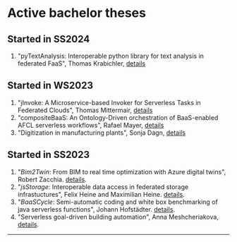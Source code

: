 # Active bachelor theses

## Started in SS2024
1. "pyTextAnalysis: Interoperable python library for text analysis in federated FaaS", Thomas Krabichler, [details](./pyTextAnalysis.md)


## Started in WS2023
1. "jInvoke: A Microservice-based Invoker for Serverless Tasks in Federated Clouds", Thomas Mittermair, [details](./active/jInvoke.md)
1. "compositeBaaS: An Ontology-Driven orchestration of BaaS-enabled AFCL serverless workflows", Rafael Mayer, [details](./active/compositeBaaS.md)
1. "Digitization in manufacturing plants", Sonja Dagn, [details](./digitizationProduction.md)

## Started in SS2023

1. "*Bim2Twin*: From BIM to real time optimization with Azure digital twins", Robert Zacchia. [details](./Bim2Twin.md).
1. "*jsStorage*: Interoperable data access in federated storage infrastuctures", Felix Heine and Maximilian Heine. [details](./jsStorage.md).
1. "*BaaSCycle*: Semi-automatic coding and white box benchmarking of java serverless functions", Johann Hofstädter. [details](./BaaSCycle.md).
1. "Serverless goal-driven building automation", Anna Meshcheriakova, [details](./BuildGoalLess.md).
<!--
1. "*pyTranslate*: A Python Library for serverless workflows with interoperable OCR and translation cloud services", Elias Gendu. [details](./pyTranslate.md).
-->

<!--
## Started in WS2022

1. "*profileCold*: Characterizing and modeling cold start overhead in federated FaaS", Maximilian Gallinat. [details](./profileCold.md).

## Started in SS2022

1. "*profileFCs*: Characterizing *scientific* function choreographies with xAFCL in federated FaaS", Fabian Dria. [details](./profileFCs.md).
1. "*SLO-AFCL*: FaaScinating resilience for function choreographies using service level objectives (SLOs)", Julian Thöni and Benjamin Knjisa. [details](./SLO-AFCL.md).
1. "*xAFCL* Data-Flow", Andreas Reheis. [details](./xAFCLDataFlow.md).
1. "*CardioAFCL*: Simulation of serverless real-time monitoring centre with AFCL workflows", Katrin Antholzer. [details](./CardioAFCL.md).-->
---

